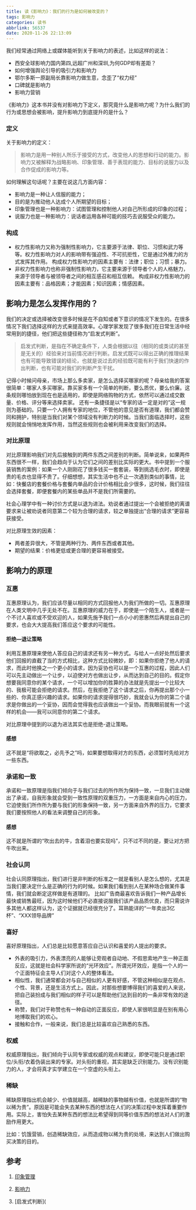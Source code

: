 ```yaml
---
title: 读《影响力》：我们的行为是如何被改变的？
tags: 影响力
categories: 读书
abbrlink: 56537
date: 2020-11-26 22:13:09
---
```

我们经常通过网络上或媒体能听到关于影响力的表述，比如这样的说法：

- 西安全球影响力国内第四,远超广州和深圳,为何GDP却有差距？
- 如何增强舆论引导的吸引力和影响力
- 鄂尔多斯一原副局长靠影响力做生意，念歪了“权力经”
- 口碑就是影响力
- 影响力营销

《影响力》这本书并没有对影响力下定义，那究竟什么是影响力呢？为什么我们的行为或思想会被影响，提升影响力到底提升的是什么？
<!-- more -->

### 定义

关于影响力的定义：

>影响力是用一种别人所乐于接受的方式，改变他人的思想和行动的能力。影响力又被解释为战略影响、印象管理、善于表现的能力、目标的说服力以及合作促成的影响力等。

如何理解这句话呢？主要在说这几方面内容：

- 影响力是一种让人信服的能力；
- 目的是为推动他人达成个人所期望的目标；
- 印象管理也是一种影响力：试图管理和控制他人对自己所形成的印象的过程；
- 说服力也是一种影响力：说话者运用各种可能的技巧去说服受众的能力。

### 构成

- 权力性影响力又称为强制性影响力，它主要源于法律、职位、习惯和武力等等。权力性影响力对人的影响带有强迫性、不可抗拒性，它是通过外推力的方式发挥其作用。
  构成权力性影响力的因素主要有：法律；职位；习惯；暴力。
- 非权力性影响力也称非强制性影响力，它主要来源于领导者个人的人格魅力，来源于领导者与被领导者之间的相互感召和相互信赖。
  构成非权力性影响力的因素主要有：品格因素；才能因素；知识因素；情感因素。

## 影响力是怎么发挥作用的？

我们的决定或选择被改变很多时候是在不自知或者下意识的情况下发生的。在很多情况下我们选择这样的方式来提高效率。心理学家发现了很多我们在日常生活中经常用到的捷径，他们把这些捷径称为“启发式判断”。

>启发式判断，是指在不确定条件下，人类会根据以往（相同的或类试的甚至是无关的）经验来对当前情况进行判断。启发式既可以得出正确的推理结果也有可能导致错误的结论，也就是说过去的经验既可能有利于我们快速的作出判断，也有可能对我们的判断产生干扰。

记得小时候问母亲，市场上那么多卖家，是怎么选择买哪家的呢？母亲给我的答案很简单：哪家人多买哪家。靠买家多有一个简单的判断，要么质优，要么价廉。这条规则哪怕放到现在也是适用的，即使是网络购物的方式，依然可以通过成交数量、价格、评分等来选择卖家。
还有一条捷径是以“专家的话一定是对的”这一规则为基础的。只要一个人拥有专家的地位，不管他的意见是否有道理，我们都会赞同和拥护，特别是当我们对某个领域没有判断力的时候。当我们面临选择时，这些规则就会悄悄地发挥作用，当然这些规则也会被利用来改变我们的选择。

### 对比原理

对比原理影响我们对先后接触到的两件东西之间差别的判断。简单说来，如果两件东西很不一样，我们会趋向于认为它们之间的差别比实际的更大。书中提到一个服装销售的案例：如果一个人刚刚花了很多钱买一套套装，等到挑选毛衣时，即使是贵的毛衣也显得不贵了。仔细想想，其实生活中也不止一次遇到类似的事情，比如：快餐店的套餐价格与套餐内单品的合计价格相比会少很多，这时候，我们往往会选择套餐，即便套餐内的某些单品并不是我们所需要的。

社会心理学中有一种讨价方式是以退为进法。劝说者通过提出一个会被拒绝的离谱要求来让被劝说者同意第二个较为合理的请求，较之单独提出“合理的请求”更容易获接受。

对比原理生效的因素：

- 两者差异很大，不管是两种行为、两件东西或者其他。
- 期望的结果：价格更低或更合理的更容易被接受。

## 影响力的原理

### 互惠

互惠原理认为，我们应该尽量以相同的方式回报他人为我们所做的一切。互惠原理在人类文明中几乎无处不在。互惠原理的威力在于，即使是一个陌生人，或者是一个不讨人喜欢或不受欢迎的人，如果先施予我们一点小小的恩惠然后再提出自己的要求，也会大大提高我们答应这个要求的可能性。

#### 拒绝—退让策略

利用互惠原理来使他人答应自己的请求还有另一种方式。与给人一点好处然后要求他们回报的直截了当的方式相比，这种方式比较微妙，即：如果你拒绝了他人的请求，而此时他换之一个更小的请求，因为妥协也可以是一个互惠的过程，因此人们可以先主动做出一个让步，以迫使对方也做出让步，从而达到自己的目的。假定你想要我同意你的某个请求，一个可以增加你的胜算的办法就是先提出一个比较大的、我极可能会拒绝的请求。然后，在我拒绝了这个请求之后，你再提出那个小一些的、你真正感兴趣的请求。如果你的请求提得很巧妙，我就会认为你的第二个请求是你做出的一个妥协，因而会觉得我也应该做出一个妥协。而我眼前就有一个这样的机会——我可以同意你的第二个请求。

对比原理中提到的以退为进法其实也是拒绝-退让策略。

#### 感想

这不就是“将欲取之，必先予之”吗，如果要想取得对方的东西，必须暂时先给对方一些东西。

### 承诺和一致

承诺和一致原理是指我们倾向于与我们过去的所作所为保持一致，一旦我们主动做出了承诺，自我形象就会受到一致性原理的双重压力，一方面是来自内心的压力，它迫使我们所作所为要与我们的形象保持一致，另一方面来自外界的压力，它要求我们要按照他人的看法来调整自己的形象。

#### 感想

这不就是所谓的“吹出去的牛，含着泪也要实现吗”，只不过不同的是，要让对方把牛吹出来。

### 社会认同

社会认同原理指出，我们进行是非判断的标准之一就是看别人是怎么想的，尤其是当我们要决定什么是正确的行为的时候。如果我们看到别人在某种场合做某件事情，我们就会断定这样做是有道理的。
比如广告商最喜欢告诉我们一种产品增长最快或销售最旺，因为这时候他们不必直接说服我们该产品品质优良，而只需说许多其他人都这样认为，这个证据就已经很充分了。耳熟能详的“一年卖出3亿杯”、“XXX领导品牌”

### 喜好

喜好原理指出，人们总是比较愿意答应自己认识和喜爱的人提出的要求。

- 外表的吸引力，外表漂亮的人能够让旁观者自动地、不假思索地产生一种正面反应，这就是社会科学家所说的“光环效应”。所谓光环效应，是指一个人的一个正面特征会主导人们对这个人的整体看法。
- 相似性，我们通常都会对与自己相似的人更有好感，不管这种相似是在观点、个性、背景，还是生活方式上。因此，对那些想要博得我们的喜爱的人来说，把自己装扮成与我们相似的样子可以是帮助他们达到目的的一条非常有效的途径。
- 称赞，我们对于称赞也有一种自动的正面反应，即使人家很明显是在别有用心地博取我们的欢心。
- 接触和合作，一般来说，我们总是比较喜欢自己熟悉的东西。

### 权威

权威原理指出，我们倾向于认同专家或权威的观点和建议，即使可能只是通过职位/头衔/衣着伪装出来的专家。对头衔的重视，其实是缺乏识别能力。没有识别能力的人，才会将真才实学建立在一个空虚的头衔上。

### 稀缺

稀缺原理指出机会越少、价值就越高，越稀缺的事物越有价值，也就是所谓的“物以稀为贵”。原因是可能会失去某种东西的想法在人们的决策过程中发挥着重要作用。实际上，害怕失去某种东西的想法比希望得到同等价值东西的想法对人们的激励作用更大。 

比如：饥饿营销，创造稀缺效应，从而造成物以稀为贵的处境，来达到人们做出购买决策的目的。

## 参考

1. [印象管理](https://wiki.mbalib.com/wiki/%E5%8D%B0%E8%B1%A1%E7%AE%A1%E7%90%86)

2. [影响力](https://baike.baidu.com/item/%E5%BD%B1%E5%93%8D%E5%8A%9B/3348?fr=aladdin)

3. [启发式判断](
